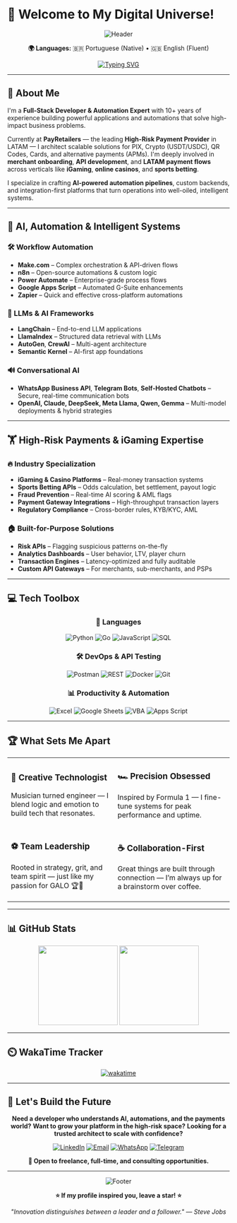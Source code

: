 # 🚀 Welcome to My Digital Universe!

<div align="center">

![Header](https://capsule-render.vercel.app/api?type=waving\&color=gradient\&height=300\&section=header\&text=Automation%20Expert\&fontSize=50\&fontAlignY=35\&desc=Transforming%20Processes%20into%20Smart%20Systems\&descAlignY=55\&descAlign=50)

**🌍 Languages:** 🇧🇷 Portuguese (Native) • 🇬🇧 English (Fluent)

[![Typing SVG](https://readme-typing-svg.demolab.com?font=Fira+Code\&size=22\&duration=3000\&pause=1000\&color=00D9FF\&center=true\&vCenter=true\&width=600\&lines=AI+%26+Automation+Solutions+Architect;High-Risk+Payments+Engineer;Full-Stack+Developer+for+iGaming+%26+Betting;Process+Intelligence+Specialist)](https://git.io/typing-svg)

</div>

---

## 🎯 About Me

I'm a **Full-Stack Developer & Automation Expert** with 10+ years of experience building powerful applications and automations that solve high-impact business problems.

Currently at **PayRetailers** — the leading **High-Risk Payment Provider** in LATAM — I architect scalable solutions for PIX, Crypto (USDT/USDC), QR Codes, Cards, and alternative payments (APMs). I'm deeply involved in **merchant onboarding**, **API development**, and **LATAM payment flows** across verticals like **iGaming**, **online casinos**, and **sports betting**.

I specialize in crafting **AI-powered automation pipelines**, custom backends, and integration-first platforms that turn operations into well-oiled, intelligent systems.

---

## 🤖 AI, Automation & Intelligent Systems

### 🛠️ Workflow Automation

* **Make.com** – Complex orchestration & API-driven flows
* **n8n** – Open-source automations & custom logic
* **Power Automate** – Enterprise-grade process flows
* **Google Apps Script** – Automated G-Suite enhancements
* **Zapier** – Quick and effective cross-platform automations

### 🧠 LLMs & AI Frameworks

* **LangChain** – End-to-end LLM applications
* **LlamaIndex** – Structured data retrieval with LLMs
* **AutoGen**, **CrewAI** – Multi-agent architecture
* **Semantic Kernel** – AI-first app foundations

### 🔊 Conversational AI

* **WhatsApp Business API**, **Telegram Bots**, **Self-Hosted Chatbots** – Secure, real-time communication bots
* **OpenAI, Claude, DeepSeek, Meta Llama, Qwen, Gemma** – Multi-model deployments & hybrid strategies

---

## 🏋️ High-Risk Payments & iGaming Expertise

### 🔥 Industry Specialization

* **iGaming & Casino Platforms** – Real-money transaction systems
* **Sports Betting APIs** – Odds calculation, bet settlement, payout logic
* **Fraud Prevention** – Real-time AI scoring & AML flags
* **Payment Gateway Integrations** – High-throughput transaction layers
* **Regulatory Compliance** – Cross-border rules, KYB/KYC, AML

### 🏠 Built-for-Purpose Solutions

* **Risk APIs** – Flagging suspicious patterns on-the-fly
* **Analytics Dashboards** – User behavior, LTV, player churn
* **Transaction Engines** – Latency-optimized and fully auditable
* **Custom API Gateways** – For merchants, sub-merchants, and PSPs

---

## 💻 Tech Toolbox

<div align="center">

### 🚀 Languages

![Python](https://img.shields.io/badge/Python-3776AB?style=for-the-badge\&logo=python\&logoColor=white)
![Go](https://img.shields.io/badge/Go-00ADD8?style=for-the-badge\&logo=go\&logoColor=white)
![JavaScript](https://img.shields.io/badge/JavaScript-F7DF1E?style=for-the-badge\&logo=javascript\&logoColor=black)
![SQL](https://img.shields.io/badge/SQL-4479A1?style=for-the-badge\&logo=postgresql\&logoColor=white)

### 🛠️ DevOps & API Testing

![Postman](https://img.shields.io/badge/Postman-FF6C37?style=for-the-badge\&logo=postman\&logoColor=white)
![REST](https://img.shields.io/badge/REST-02569B?style=for-the-badge\&logo=swagger\&logoColor=white)
![Docker](https://img.shields.io/badge/Docker-2496ED?style=for-the-badge\&logo=docker\&logoColor=white)
![Git](https://img.shields.io/badge/Git-F05032?style=for-the-badge\&logo=git\&logoColor=white)

### 📊 Productivity & Automation

![Excel](https://img.shields.io/badge/Excel-217346?style=for-the-badge\&logo=microsoft-excel\&logoColor=white)
![Google Sheets](https://img.shields.io/badge/Google%20Sheets-34A853?style=for-the-badge\&logo=google-sheets\&logoColor=white)
![VBA](https://img.shields.io/badge/VBA-217346?style=for-the-badge\&logo=microsoft-excel\&logoColor=white)
![Apps Script](https://img.shields.io/badge/Apps%20Script-4285F4?style=for-the-badge\&logo=google\&logoColor=white)

</div>

---

## 🏆 What Sets Me Apart

<table>
<tr>
<td>

### 🎸 Creative Technologist

Musician turned engineer — I blend logic and emotion to build tech that resonates.

</td>
<td>

### 🏎️ Precision Obsessed

Inspired by Formula 1 — I fine-tune systems for peak performance and uptime.

</td>
</tr>
<tr>
<td>

### ⚽ Team Leadership

Rooted in strategy, grit, and team spirit — just like my passion for GALO 🏆🐔

</td>
<td>

### ☕ Collaboration-First

Great things are built through connection — I’m always up for a brainstorm over coffee.

</td>
</tr>
</table>

---

## 📊 GitHub Stats

<div align="center">

<img height="180em" src="https://github-readme-stats.vercel.app/api?username=agentkyo&show_icons=true&theme=tokyonight&include_all_commits=true&count_private=true"/>
<img height="180em" src="https://github-readme-stats.vercel.app/api/top-langs/?username=agentkyo&layout=compact&langs_count=7&theme=tokyonight"/>

</div>

---

## ⏲️ WakaTime Tracker

<div align="center">

[![wakatime](https://wakatime.com/badge/user/8a360aa4-55bf-4b01-a9ef-b502da4e1bf6.svg)](https://wakatime.com/@8a360aa4-55bf-4b01-a9ef-b502da4e1bf6)

<!--START_SECTION:waka-->

<!--END_SECTION:waka-->

</div>

---

## 🤝 Let's Build the Future

<div align="center">

**Need a developer who understands AI, automations, and the payments world?**
**Want to grow your platform in the high-risk space?**
**Looking for a trusted architect to scale with confidence?**

[![LinkedIn](https://img.shields.io/badge/LinkedIn-0077B5?style=for-the-badge\&logo=linkedin\&logoColor=white)](https://linkedin.com/in/caioviniciuss)
[![Email](https://img.shields.io/badge/Email-D14836?style=for-the-badge\&logo=gmail\&logoColor=white)](mailto:caioviniciusxd@gmail.com)
[![WhatsApp](https://img.shields.io/badge/WhatsApp-25D366?style=for-the-badge\&logo=whatsapp\&logoColor=white)](https://wa.me/+5511965804822)
[![Telegram](https://img.shields.io/badge/Telegram-2CA5E0?style=for-the-badge\&logo=telegram\&logoColor=white)](https://t.me/cvssz)

**🚀 Open to freelance, full-time, and consulting opportunities.**

</div>

---

<div align="center">

![Footer](https://capsule-render.vercel.app/api?type=waving\&color=gradient\&height=100\&section=footer)

**⭐ If my profile inspired you, leave a star! ⭐**

*"Innovation distinguishes between a leader and a follower." — Steve Jobs*

</div>
